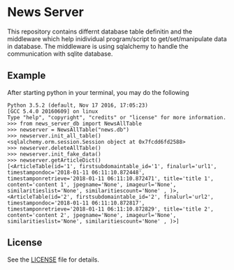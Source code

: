 News Server
==========

This repository contains differnt database table definitin and the middleware which help inidividual program/script to get/set/manipulate data in database.  The middleware is using sqlalchemy to handle the communication with sqlite database. 

Example
-------
After starting python in your terminal, you may do the following 

```pycon
Python 3.5.2 (default, Nov 17 2016, 17:05:23) 
[GCC 5.4.0 20160609] on linux
Type "help", "copyright", "credits" or "license" for more information.
>>> from news_server_db import NewsAllTable
>>> newserver = NewsAllTable("news.db")
>>> newserver.init_all_table()
<sqlalchemy.orm.session.Session object at 0x7fcdd6fd2588>
>>> newserver.deleteAllTable()
>>> newserver.init_fake_data()
>>> newserver.getArticleDict()
[<ArticleTable(id='1', firstsubdomaintable_id='1', finalurl='url1', timestampondoc='2018-01-11 06:11:10.872448', timestamponretrieve='2018-01-11 06:11:10.872471', title='title 1', content='content 1', jpegname='None', imageurl='None', similaritieslist='None', similaritiescount='None' , )>, <ArticleTable(id='2', firstsubdomaintable_id='2', finalurl='url2', timestampondoc='2018-01-11 06:11:10.872817', timestamponretrieve='2018-01-11 06:11:10.872829', title='title 2', content='content 2', jpegname='None', imageurl='None', similaritieslist='None', similaritiescount='None' , )>]

```

License
-------
See the [LICENSE][1] file for details.

[1]: https://github.com/ngo10gong/news_server/blob/master/LICENSE
